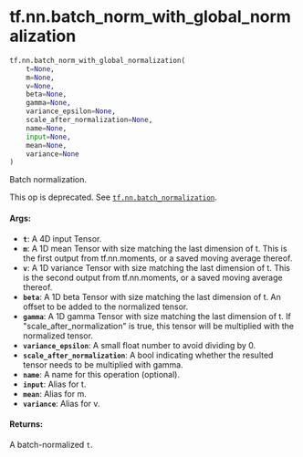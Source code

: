 <div itemscope itemtype="http://developers.google.com/ReferenceObject">
<meta itemprop="name" content="tf.nn.batch_norm_with_global_normalization" />
<meta itemprop="path" content="Stable" />
</div>

# tf.nn.batch_norm_with_global_normalization

``` python
tf.nn.batch_norm_with_global_normalization(
    t=None,
    m=None,
    v=None,
    beta=None,
    gamma=None,
    variance_epsilon=None,
    scale_after_normalization=None,
    name=None,
    input=None,
    mean=None,
    variance=None
)
```

Batch normalization.

This op is deprecated. See <a href="../../tf/nn/batch_normalization.md"><code>tf.nn.batch_normalization</code></a>.

#### Args:

* <b>`t`</b>: A 4D input Tensor.
* <b>`m`</b>: A 1D mean Tensor with size matching the last dimension of t.
    This is the first output from tf.nn.moments,
    or a saved moving average thereof.
* <b>`v`</b>: A 1D variance Tensor with size matching the last dimension of t.
    This is the second output from tf.nn.moments,
    or a saved moving average thereof.
* <b>`beta`</b>: A 1D beta Tensor with size matching the last dimension of t.
    An offset to be added to the normalized tensor.
* <b>`gamma`</b>: A 1D gamma Tensor with size matching the last dimension of t.
    If "scale_after_normalization" is true, this tensor will be multiplied
    with the normalized tensor.
* <b>`variance_epsilon`</b>: A small float number to avoid dividing by 0.
* <b>`scale_after_normalization`</b>: A bool indicating whether the resulted tensor
    needs to be multiplied with gamma.
* <b>`name`</b>: A name for this operation (optional).
* <b>`input`</b>: Alias for t.
* <b>`mean`</b>: Alias for m.
* <b>`variance`</b>: Alias for v.


#### Returns:

A batch-normalized `t`.